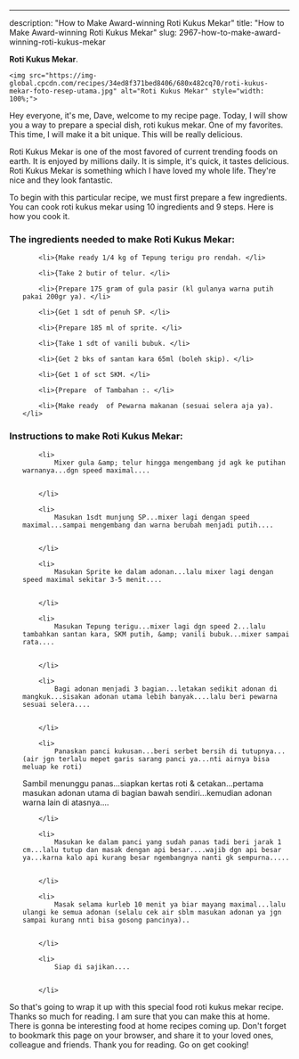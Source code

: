 ---
description: "How to Make Award-winning Roti Kukus Mekar"
title: "How to Make Award-winning Roti Kukus Mekar"
slug: 2967-how-to-make-award-winning-roti-kukus-mekar

<p>
	<strong>Roti Kukus Mekar</strong>. 
	
</p>
<p>
	
	<img src="https://img-global.cpcdn.com/recipes/34ed8f371bed8406/680x482cq70/roti-kukus-mekar-foto-resep-utama.jpg" alt="Roti Kukus Mekar" style="width: 100%;">
	
	
</p>
<p>
	Hey everyone, it's me, Dave, welcome to my recipe page. Today, I will show you a way to prepare a special dish, roti kukus mekar. One of my favorites. This time, I will make it a bit unique. This will be really delicious.
</p>
	
<p>
	Roti Kukus Mekar is one of the most favored of current trending foods on earth. It is enjoyed by millions daily. It is simple, it's quick, it tastes delicious. Roti Kukus Mekar is something which I have loved my whole life. They're nice and they look fantastic.
</p>
<p>
	
</p>

<p>
To begin with this particular recipe, we must first prepare a few ingredients. You can cook roti kukus mekar using 10 ingredients and 9 steps. Here is how you cook it.
</p>

<h3>The ingredients needed to make Roti Kukus Mekar:</h3>

<ol>
	
		<li>{Make ready 1/4 kg of Tepung terigu pro rendah. </li>
	
		<li>{Take 2 butir of telur. </li>
	
		<li>{Prepare 175 gram of gula pasir (kl gulanya warna putih pakai 200gr ya). </li>
	
		<li>{Get 1 sdt of penuh SP. </li>
	
		<li>{Prepare 185 ml of sprite. </li>
	
		<li>{Take 1 sdt of vanili bubuk. </li>
	
		<li>{Get 2 bks of santan kara 65ml (boleh skip). </li>
	
		<li>{Get 1 of sct SKM. </li>
	
		<li>{Prepare  of Tambahan :. </li>
	
		<li>{Make ready  of Pewarna makanan (sesuai selera aja ya). </li>
	
</ol>
<p>
	
</p>

<h3>Instructions to make Roti Kukus Mekar:</h3>

<ol>
	
		<li>
			Mixer gula &amp; telur hingga mengembang jd agk ke putihan warnanya...dgn speed maximal....
			
			
		</li>
	
		<li>
			Masukan 1sdt munjung SP...mixer lagi dengan speed maximal...sampai mengembang dan warna berubah menjadi putih....
			
			
		</li>
	
		<li>
			Masukan Sprite ke dalam adonan...lalu mixer lagi dengan speed maximal sekitar 3-5 menit....
			
			
		</li>
	
		<li>
			Masukan Tepung terigu...mixer lagi dgn speed 2...lalu tambahkan santan kara, SKM putih, &amp; vanili bubuk...mixer sampai rata....
			
			
		</li>
	
		<li>
			Bagi adonan menjadi 3 bagian...letakan sedikit adonan di mangkuk...sisakan adonan utama lebih banyak....lalu beri pewarna sesuai selera....
			
			
		</li>
	
		<li>
			Panaskan panci kukusan...beri serbet bersih di tutupnya...(air jgn terlalu mepet garis sarang panci ya...nti airnya bisa meluap ke roti)
Sambil menunggu panas...siapkan kertas roti &amp; cetakan...pertama masukan adonan utama di bagian bawah sendiri...kemudian adonan warna lain di atasnya....
			
			
		</li>
	
		<li>
			Masukan ke dalam panci yang sudah panas tadi beri jarak 1 cm...lalu tutup dan masak dengan api besar....wajib dgn api besar ya...karna kalo api kurang besar ngembangnya nanti gk sempurna.....
			
			
		</li>
	
		<li>
			Masak selama kurleb 10 menit ya biar mayang maximal...lalu ulangi ke semua adonan (selalu cek air sblm masukan adonan ya jgn sampai kurang nnti bisa gosong pancinya)..
			
			
		</li>
	
		<li>
			Siap di sajikan....
			
			
		</li>
	
</ol>

<p>
	
</p>

<p>
	So that's going to wrap it up with this special food roti kukus mekar recipe. Thanks so much for reading. I am sure that you can make this at home. There is gonna be interesting food at home recipes coming up. Don't forget to bookmark this page on your browser, and share it to your loved ones, colleague and friends. Thank you for reading. Go on get cooking!
</p>

